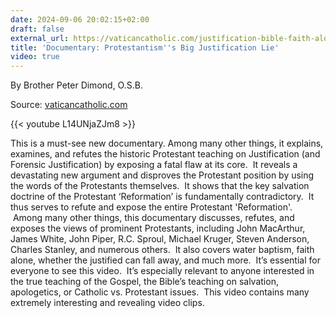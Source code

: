 ```yaml
---
date: 2024-09-06 20:02:15+02:00
draft: false
external_url: https://vaticancatholic.com/justification-bible-faith-alone-refuted/
title: 'Documentary: Protestantism''s Big Justification Lie'
video: true
---
```




By Brother Peter Dimond, O.S.B.

Source: [vaticancatholic.com](https://vaticancatholic.com/justification-bible-faith-alone-refuted/)

{{< youtube L14UNjaZJm8 >}}

<p>This is a must-see new documentary. Among many other things, it explains, examines, and refutes the historic Protestant teaching on Justification (and Forensic Justification) by exposing a fatal flaw at its core.  It reveals a devastating new argument and disproves the Protestant position by using the words of the Protestants themselves.  It shows that the key salvation doctrine of the Protestant ‘Reformation’ is fundamentally contradictory.  It thus serves to refute and expose the entire Protestant 'Reformation'.  Among many other things, this documentary discusses, refutes, and exposes the views of prominent Protestants, including John MacArthur, James White, John Piper, R.C. Sproul, Michael Kruger, Steven Anderson, Charles Stanley, and numerous others.  It also covers water baptism, faith alone, whether the justified can fall away, and much more.  It’s essential for everyone to see this video.  It’s especially relevant to anyone interested in the true teaching of the Gospel, the Bible’s teaching on salvation, apologetics, or Catholic vs. Protestant issues.  This video contains many extremely interesting and revealing video clips.</p>


